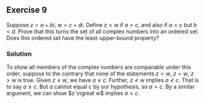 ## Exercise 9

Suppose $z = a + bi$, $w = c + di$. Define $z < w$ if $a < c$, and also if $a = c$ but $b < d$. Prove that this turns the set of all complex numbers into an ordered set. Does this ordered set have the least-upper-bound property?

### Solution

To show all members of the complex numbers are comparable under this order, suppose to the contrary that none of the statements $z < w$, $z = w$, $z > w$ is true. Given $z \ne w$, we have $a \ne c$. Further, $z \nless w$ implies $a \nless c$. That is to say $a \ge c$. But $a$ cannot equal $c$ by our hypothesis, so $a > c$. By a similar argument, we can show $z \ngreat w$ implies $a < c$.
